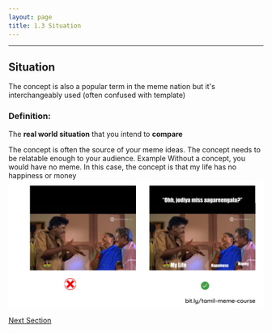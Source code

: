 ```yaml
---
layout: page
title: 1.3 Situation
---
```

---

## Situation
The concept is also a popular term in the meme nation but it's interchangeably used (often confused with template)

### **Definition**:
The **real world situation** that you intend to **compare**

The concept is often the source of your meme ideas. The concept needs to be relatable enough to your audience.
Example
Without a concept, you would have no meme. In this case, the concept is that my life has no happiness or money
![](/images/anatomy/situation.png)

<a href = '/14-story/' class ='nav-button'> Next Section </a>
